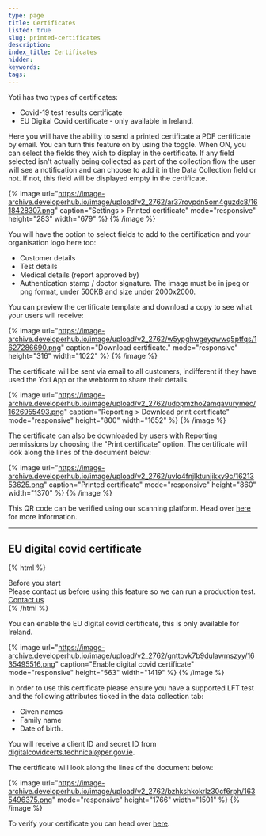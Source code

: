 ```yaml
---
type: page
title: Certificates
listed: true
slug: printed-certificates
description: 
index_title: Certificates
hidden: 
keywords: 
tags: 
---
```


Yoti has two types of certificates:

- Covid-19 test results certificate
- EU Digital Covid certificate - only available in Ireland.

Here you will have the ability to send a printed certificate a PDF certificate by email. You can turn this feature on by using the toggle. When ON, you can select the fields they wish to display in the certificate. If any field selected isn't actually being collected as part of the collection flow the user will see a notification and can choose to add it in the Data Collection field or not. If not, this field will be displayed empty in the certificate.

{% image url="https://image-archive.developerhub.io/image/upload/v2_2762/ar37rovpdn5om4guzdc8/1618428307.png" caption="Settings &gt; Printed certificate" mode="responsive" height="283" width="679" %}
{% /image %}

You will have the option to select fields to add to the certification and your organisation logo here too:

- Customer details
- Test details
- Medical details (report approved by)
- Authentication stamp / doctor signature. The image must be in jpeg or png format, under 500KB and size under 2000x2000.

You can preview the certificate template and download a copy to see what your users will receive:

{% image url="https://image-archive.developerhub.io/image/upload/v2_2762/w5ypghwgeyqwwq5ptfqs/1627286690.png" caption="Download certificate." mode="responsive" height="316" width="1022" %}
{% /image %}

The certificate will be sent via email to all customers, indifferent if they have used the Yoti App or the webform to share their details.

{% image url="https://image-archive.developerhub.io/image/upload/v2_2762/udppmzho2amqavurymec/1626955493.png" caption="Reporting &gt; Download print certificate" mode="responsive" height="800" width="1652" %}
{% /image %}

The certificate can also be downloaded by users with Reporting permissions by choosing the "Print certificate" option. The certificate will look along the lines of the document below:

{% image url="https://image-archive.developerhub.io/image/upload/v2_2762/uvlo4fnjlktunjikxy9c/1621353625.png" caption="Printed certificate" mode="responsive" height="860" width="1370" %}
{% /image %}

This QR code can be verified using our scanning platform. Head over [here](https://developers.yoti.com/health/certificates) for more information.

---

## EU digital covid certificate

{% html %}
<div class="alert-BYS">
   <div class="alert-title" id="BYS">
      Before you start
   </div>
   <div class="alert-text" >
Please contact us before using this feature so we can run a production test.</div>
   <div class="alert-links"> 
      <a  target="_self" href="https://support.yoti.com/yotisupport/s/contactsupport"> Contact us </a>
   </div>
</div>
{% /html %}

You can enable the EU digital covid certificate, this is only available for Ireland. 

{% image url="https://image-archive.developerhub.io/image/upload/v2_2762/gnttovk7b9dulawmszyy/1635495516.png" caption="Enable digital covid certificate" mode="responsive" height="563" width="1419" %}
{% /image %}

In order to use this certificate please ensure you have a supported LFT test and the following attributes ticked in the data collection tab:

- Given names
- Family name
- Date of birth.

You will receive a client ID and secret ID from [digitalcovidcerts.technical@per.gov.ie](mailto:digitalcovidcerts.technical@per.gov.ie).

The certificate will look along the lines of the document below:

{% image url="https://image-archive.developerhub.io/image/upload/v2_2762/bzhkshkokrlz30cf6rph/1635496375.png" mode="responsive" height="1766" width="1501" %}
{% /image %}

To verify your certificate you can head over [here](https://app.digitalcovidcertchecker.gov.ie/).